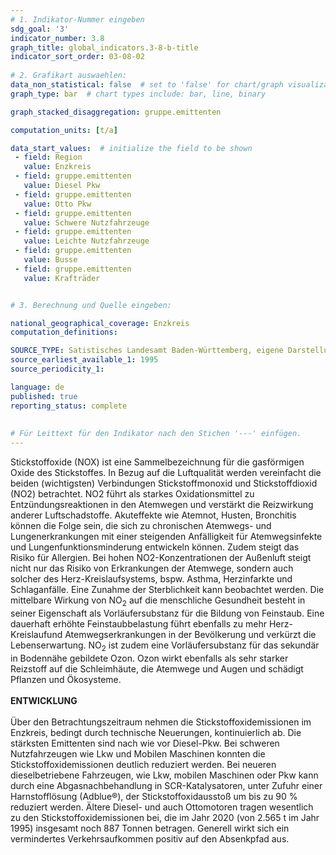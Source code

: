 ```yaml
---
# 1. Indikator-Nummer eingeben 
sdg_goal: '3' 
indicator_number: 3.8
graph_title: global_indicators.3-8-b-title
indicator_sort_order: 03-08-02
 
# 2. Grafikart auswaehlen: 
data_non_statistical: false  # set to 'false' for chart/graph visualization 
graph_type: bar  # chart types include: bar, line, binary 

graph_stacked_disaggregation: gruppe.emittenten  

computation_units: [t/a] 

data_start_values:  # initialize the field to be shown  
 - field: Region
   value: Enzkreis
 - field: gruppe.emittenten
   value: Diesel Pkw
 - field: gruppe.emittenten
   value: Otto Pkw
 - field: gruppe.emittenten
   value: Schwere Nutzfahrzeuge
 - field: gruppe.emittenten
   value: Leichte Nutzfahrzeuge
 - field: gruppe.emittenten
   value: Busse
 - field: gruppe.emittenten
   value: Krafträder


# 3. Berechnung und Quelle eingeben: 

national_geographical_coverage: Enzkreis
computation_definitions: 

SOURCE_TYPE: Satistisches Landesamt Baden-Württemberg, eigene Darstellung
source_earliest_available_1: 1995 
source_periodicity_1: 

language: de   
published: true 
reporting_status: complete
 
 
# Für Leittext für den Indikator nach den Stichen '---' einfügen. 
---
```

Stickstoffoxide (NOX) ist eine Sammelbezeichnung für die gasförmigen Oxide des Stickstoffes. In Bezug auf die Luftqualität werden vereinfacht die beiden (wichtigsten) Verbindungen Stickstoffmonoxid und Stickstoffdioxid (NO2) betrachtet. NO2 führt als starkes Oxidationsmittel zu Entzündungsreaktionen in den Atemwegen und verstärkt die Reizwirkung anderer Luftschadstoffe. Akuteffekte wie Atemnot, Husten, Bronchitis können die Folge sein, die sich zu chronischen Atemwegs- und Lungenerkrankungen mit einer steigenden Anfälligkeit für Atemwegsinfekte und Lungenfunktionsminderung entwickeln können. Zudem steigt das Risiko für Allergien. Bei hohen NO2-Konzentrationen der Außenluft steigt nicht nur das Risiko von Erkrankungen der Atemwege, sondern auch solcher des Herz-Kreislaufsystems, bspw. Asthma, Herzinfarkte und Schlaganfälle. Eine Zunahme der Sterblichkeit kann beobachtet werden. Die mittelbare Wirkung von NO<sub>2</sub> auf die menschliche Gesundheit besteht in seiner Eigenschaft als Vorläufersubstanz für die Bildung von Feinstaub. Eine dauerhaft erhöhte Feinstaubbelastung führt ebenfalls zu mehr Herz-Kreislaufund Atemwegserkrankungen in der Bevölkerung und verkürzt die Lebenserwartung. NO<sub>2</sub> ist zudem eine Vorläufersubstanz für das sekundär in Bodennähe gebildete Ozon. Ozon wirkt ebenfalls als sehr starker Reizstoff auf die Schleimhäute, die Atemwege und Augen und schädigt Pflanzen und Ökosysteme.<br>
<br>
**ENTWICKLUNG** <br>
<br>
Über den Betrachtungszeitraum nehmen die Stickstoffoxidemissionen im Enzkreis, bedingt durch technische Neuerungen, kontinuierlich ab. Die stärksten Emittenten sind nach wie vor Diesel-Pkw. Bei schweren Nutzfahrzeugen wie Lkw und Mobilen Maschinen konnten die Stickstoffoxidemissionen deutlich reduziert werden. Bei neueren dieselbetriebene Fahrzeugen, wie Lkw, mobilen Maschinen oder Pkw kann durch eine Abgasnachbehandlung in SCR-Katalysatoren, unter Zufuhr einer Harnstofflösung (Adblue®), der Stickstoffoxidausstoß um bis zu 90 % reduziert werden. Ältere Diesel- und auch Ottomotoren tragen wesentlich zu den Stickstoffoxidemissionen bei, die im Jahr 2020 (von 2.565 t im Jahr 1995) insgesamt noch 887 Tonnen betragen. Generell wirkt sich ein vermindertes Verkehrsaufkommen positiv auf den Absenkpfad aus.
